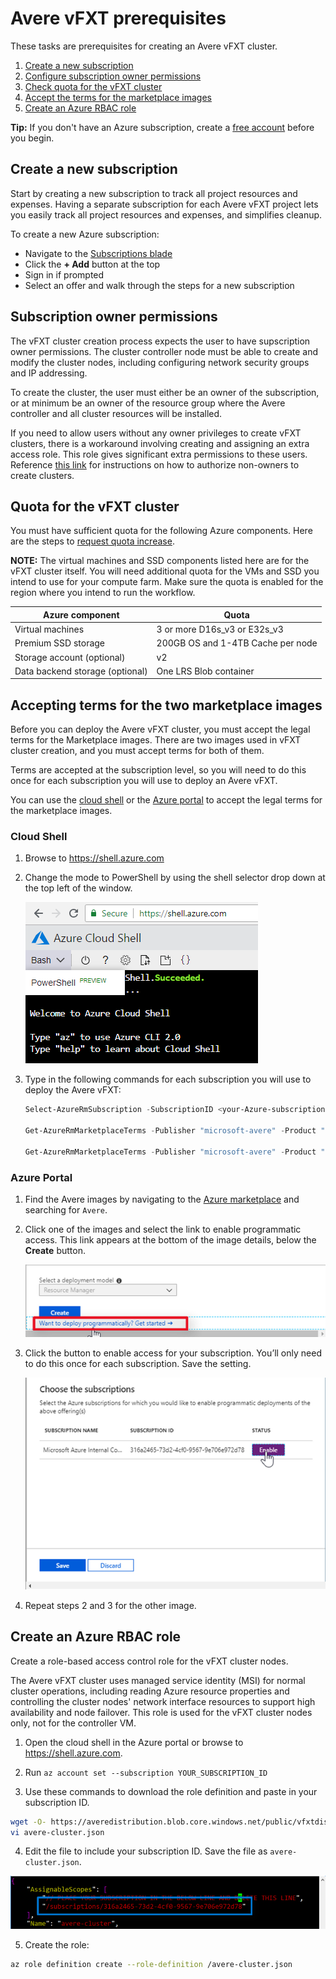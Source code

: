 # Avere vFXT prerequisites

These tasks are prerequisites for creating an Avere vFXT cluster.

1. [Create a new subscription](#create-a-new-subscription)
1. [Configure subscription owner permissions](#subscription-owner-permissions)
1. [Check quota for the vFXT cluster](#quota-for-the-vfxt-cluster)
1. [Accept the terms for the marketplace images](#accepting-terms-for-the-two-marketplace-images)
1. [Create an Azure RBAC role](#create-an-azure-rbac-role)

**Tip:** If you don't have an Azure subscription, create a [free account](https://azure.microsoft.com/free/?WT.mc_id=A261C142F) before you begin.

## Create a new subscription

Start by creating a new subscription to track all project resources and expenses. Having a separate subscription for each Avere vFXT project lets you easily track all project resources and expenses, and simplifies cleanup.  

To create a new Azure subscription: 

- Navigate to the [Subscriptions blade](https://ms.portal.azure.com/#blade/Microsoft_Azure_Billing/SubscriptionsBlade)
- Click the **+ Add** button at the top
- Sign in if prompted
- Select an offer and walk through the steps for a new subscription

## Subscription owner permissions

The vFXT cluster creation process expects the user to have supscription owner permissions. The cluster controller node must be able to create and modify the cluster nodes, including configuring network security groups and IP addressing.

To create the cluster, the user must either be an owner of the subscription, or at minimum be an owner of the resource group where the Avere controller and all cluster resources will be installed. 

If you need to allow users without any owner privileges to create vFXT clusters, there is a workaround involving creating and assigning an extra access role. This role gives significant extra permissions to these users. Reference [this link](non_owner.md) for instructions on how to authorize non-owners to create clusters.

## Quota for the vFXT cluster
You must have sufficient quota for the following Azure components. Here are the steps to [request quota increase](https://docs.microsoft.com/en-us/azure/azure-supportability/resource-manager-core-quotas-request).

**NOTE:** The virtual machines and SSD components listed here are for the vFXT cluster itself. You will need additional quota for the VMs and SSD you intend to use for your compute farm.  Make sure the quota is enabled for the region where you intend to run the workflow.

|Azure component|Quota|
|----------|-----------|
|Virtual machines|3 or more D16s_v3 or E32s_v3|
|Premium SSD storage|200GB OS and 1-4TB Cache per node|
|Storage account (optional) |v2|
|Data backend storage (optional) |One LRS Blob container |

## Accepting terms for the two marketplace images

Before you can deploy the Avere vFXT cluster, you must accept the legal terms for the Marketplace images. There are two images used in vFXT cluster creation, and you must accept terms for both of them.  

Terms are accepted at the subscription level, so you will need to do this once for each subscription you will use to deploy an Avere vFXT.

You can use the [cloud shell](#cloud-shell) or the [Azure portal](#azure-portal) to accept the legal terms for the marketplace images.



### Cloud Shell

1. Browse to https://shell.azure.com

2. Change the mode to PowerShell by using the shell selector drop down at the top left of the window.

   <img src="images/cloud_shell_powershell.png">

3. Type in the following commands for each subscription you will use to deploy the Avere vFXT:

   ```powershell
   Select-AzureRmSubscription -SubscriptionID <your-Azure-subscription-id>

   Get-AzureRmMarketplaceTerms -Publisher "microsoft-avere" -Product "vfxt" -Name "avere-vfxt-controller" | Set-AzureRmMarketplaceTerms -Accept

   Get-AzureRmMarketplaceTerms -Publisher "microsoft-avere" -Product "vfxt" -Name "avere-vfxt-node" | Set-AzureRmMarketplaceTerms -Accept
   ```
   
### Azure Portal

1. Find the Avere images by navigating to the [Azure marketplace](https://ms.portal.azure.com/#blade/Microsoft_Azure_Marketplace/GalleryFeaturedMenuItemBlade/selectedMenuItemId/home) and searching for ``Avere``.

2. Click one of the images and select the link to enable programmatic access. This link appears at the bottom of the image details, below the **Create** button.  

   <img src="images/2 - programmatic access link b.png">
   
3. Click the button to enable access for your subscription. You’ll only need to do this once for each subscription. Save the setting. 

   <img src="images/3 - enable programmatic access b.png">

4. Repeat steps 2 and 3 for the other image. 

## Create an Azure RBAC role

Create a role-based access control role for the vFXT cluster nodes. 

The Avere vFXT cluster uses managed service identity (MSI) for normal cluster operations, including reading Azure resource properties and controlling the cluster nodes' network interface resources to support high availability and node failover. This  role is used for the vFXT cluster nodes only, not for the controller VM.

1. Open the cloud shell in the Azure portal or browse to https://shell.azure.com.

2. Run ```az account set --subscription YOUR_SUBSCRIPTION_ID```

3. Use these commands to download the role definition and paste in your subscription ID. 

```bash
wget -O- https://averedistribution.blob.core.windows.net/public/vfxtdistdoc.tgz | tar zxf - avere-cluster.json
vi avere-cluster.json
```

4. Edit the file to include your subscription ID. Save the file as ``avere-cluster.json``. 

<img src="images/12pastesubid.png">

5. Create the role:  

```bash
az role definition create --role-definition /avere-cluster.json
```
